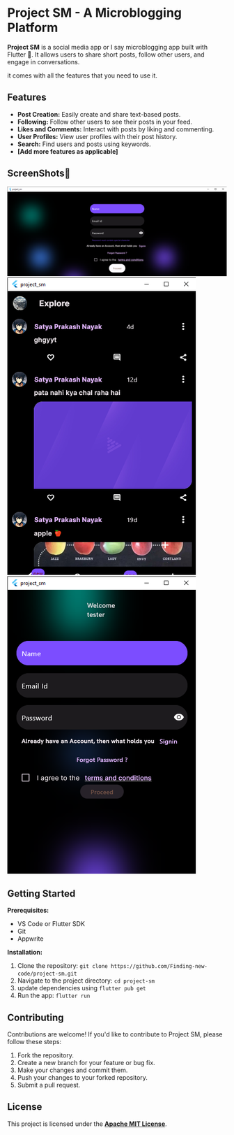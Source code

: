 # Project SM - A Microblogging Platform

**Project SM** is a social media app or I say microblogging app built with Flutter 💙. It allows users to share short posts, follow other users, and engage in conversations.


it comes with all the features that you need to use it.

## Features

* **Post Creation:** Easily create and share text-based posts.
* **Following:** Follow other users to see their posts in your feed.
* **Likes and Comments:** Interact with posts by liking and commenting.
* **User Profiles:** View user profiles with their post history.
* **Search:** Find users and posts using keywords.
* **[Add more features as applicable]**

## ScreenShots📱

![Login Screen](screenshots/login_screen_win.png)
![Home Page](screenshots/home_screen_win.png)
![login Page](screenshots/login_screen_win2.png)


## Getting Started

**Prerequisites:**

* VS Code or Flutter SDK
* Git
* Appwrite

**Installation:**

1. Clone the repository: `git clone https://github.com/Finding-new-code/project-sm.git`
2. Navigate to the project directory: `cd project-sm`
3. update dependencies using `flutter pub get`
4. Run the app:  `flutter run `

## Contributing

Contributions are welcome! If you'd like to contribute to Project SM, please follow these steps:

1. Fork the repository.
2. Create a new branch for your feature or bug fix.
3. Make your changes and commit them.
4. Push your changes to your forked repository.
5. Submit a pull request.

## License

This project is licensed under the [**Apache MIT License**].

[**Apache MIT License**]: https://www.apache.org/licenses/LICENSE-2.0


